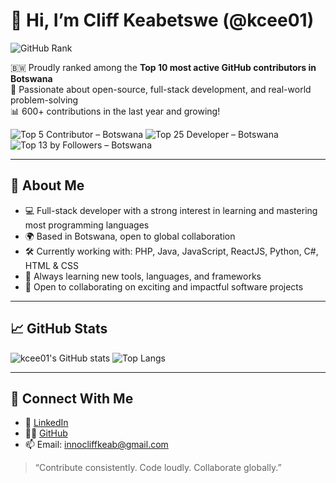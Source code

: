 # 👋 Hi, I’m Cliff Keabetswe (@kcee01)

![GitHub Rank](https://img.shields.io/badge/GitHub%20Rank-Top%2010%20in%20Botswana-0099ff?style=flat-square&logo=github)

🇧🇼 Proudly ranked among the **Top 10 most active GitHub contributors in Botswana**  
🔧 Passionate about open-source, full-stack development, and real-world problem-solving  
📊 600+ contributions in the last year and growing!

![Top 5 Contributor – Botswana](https://img.shields.io/badge/GitHub%20Top%205-Botswana-blueviolet?style=flat-square&logo=github)
![Top 25 Developer – Botswana](https://img.shields.io/badge/Top%2025%20Developer-Botswana-success?style=flat-square&logo=github)
![Top 13 by Followers – Botswana](https://img.shields.io/badge/GitHub%20Followers-#13%20Botswana-orange?style=flat-square&logo=github)

---

## 🚀 About Me

- 💻 Full-stack developer with a strong interest in learning and mastering most programming languages
- 🌍 Based in Botswana, open to global collaboration
- 🛠️ Currently working with: PHP, Java, JavaScript, ReactJS, Python, C#, HTML & CSS
- 🌱 Always learning new tools, languages, and frameworks
- 💞️ Open to collaborating on exciting and impactful software projects

---

## 📈 GitHub Stats

![kcee01's GitHub stats](https://github-readme-stats.vercel.app/api?username=kcee01&show_icons=true&theme=github_dark&count_private=true)
![Top Langs](https://github-readme-stats.vercel.app/api/top-langs/?username=kcee01&layout=compact&theme=github_dark)

---

## 🔗 Connect With Me

- 💼 [LinkedIn](https://www.linkedin.com/in/cliff-keabetswe)
- 🧑‍💻 [GitHub](https://github.com/kcee01)
- 📫 Email: [innocliffkeab@gmail.com](mailto:innocliffkeab@gmail.com)

> “Contribute consistently. Code loudly. Collaborate globally.”
